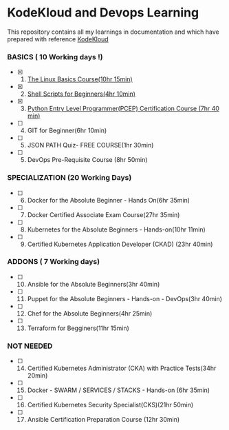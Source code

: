 <h1 align=["center"> KodeKloud and Devops Learning</h1>

This repository contains all my learnings in documentation and which have prepared with reference [KodeKloud](https://kodekloud.com/)

### BASICS  ( 10 Working days !)
- [x] 01. [The Linux Basics Course(10hr 15min)](./linux_basics/README.md)  <br />
- [x] 02. [Shell Scripts for Beginners(4hr 10min)](./shell_script/README.md)  <br />
- [x] 03. [Python Entry Level Programmer(PCEP) Certification Course (7hr 40 min)](./python_pcep_certification/README.md)<br />
- [ ] 04. GIT for Beginner(6hr 10min)  <br />
- [ ] 05. JSON PATH Quiz- FREE COURSE(1hr 30min)  <br />
- [ ] 05. DevOps Pre-Requisite Course (8hr 50min)  <br />

### SPECIALIZATION (20 Working Days)
- [ ] 06. Docker for the Absolute Beginner - Hands On(6hr 35min)  <br />
- [ ] 07. Docker Certified Associate Exam Course(27hr 35min)  <br />
- [ ] 08. Kubernetes for the Absolute Beginners - Hands-on(10hr 11min)  <br />
- [ ] 09. Certified Kubernetes Application Developer (CKAD) (23hr 40min)  <br />

### ADDONS ( 7 Working days)
- [ ] 10. Ansible for the Absolute Beginners(3hr 40min) <br />
- [ ] 11. Puppet for the Absolute Beginners - Hands-on - DevOps(3hr 40min)  <br />
- [ ] 12. Chef for the Absolute Beginners(4hr 25min)  <br />
- [ ] 13. Terraform for Begginers(11hr 15min)  <br />
 
### NOT NEEDED
- [ ] 14. Certified Kubernetes Administrator (CKA) with Practice Tests(34hr 20min)  <br />
- [ ] 15. Docker - SWARM / SERVICES / STACKS - Hands-on (6hr 35min)  <br />
- [ ] 16. Certified Kubernetes Security Specialist(CKS)(21hr 50min)  <br />
- [ ] 17. Ansible Certification Preparation Course (12hr 30min)  <br />
